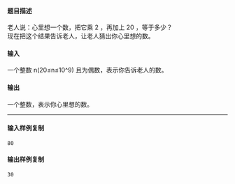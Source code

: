 #### 题目描述

老人说：心里想一个数，把它乘 2 ，再加上 20 ，等于多少？  
现在把这个结果告诉老人，让老人猜出你心里想的数。  

#### 输入

一个整数 n(20≤n≤10^9) 且为偶数，表示你告诉老人的数。  

#### 输出

一个整数，表示你心里想的数。

___

#### 输入样例复制

```
80
```

#### 输出样例复制

```
30
```